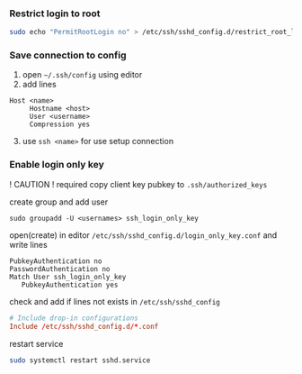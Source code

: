 ### Restrict login to root
```sh
sudo echo "PermitRootLogin no" > /etc/ssh/sshd_config.d/restrict_root_login.conf
```


### Save connection to config

1. open `~/.ssh/config` using editor
2. add lines
```config
Host <name>
     Hostname <host>
     User <username>
     Compression yes
```
 3. use `ssh <name>` for use setup connection


### Enable login only key
! CAUTION
! required copy client key pubkey to `.ssh/authorized_keys`

create group and add user
```ssh
sudo groupadd -U <usernames> ssh_login_only_key
```

open(create) in editor `/etc/ssh/sshd_config.d/login_only_key.conf`
and write lines
```config
PubkeyAuthentication no
PasswordAuthentication no
Match User ssh_login_only_key
   PubkeyAuthentication yes
```

check and add if lines not exists in `/etc/ssh/sshd_config`
```conf
# Include drop-in configurations
Include /etc/ssh/sshd_config.d/*.conf
```
restart service
```sh
sudo systemctl restart sshd.service
```
